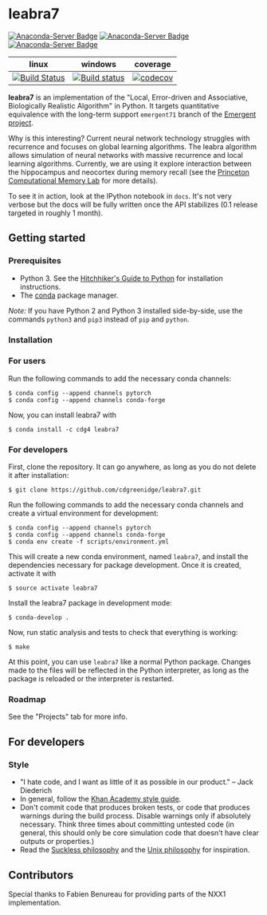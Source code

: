 # leabra7
[![Anaconda-Server Badge](https://anaconda.org/cdg4/leabra7/badges/version.svg)](https://anaconda.org/cdg4/leabra7) [![Anaconda-Server Badge](https://anaconda.org/cdg4/leabra7/badges/platforms.svg)](https://anaconda.org/cdg4/leabra7) [![Anaconda-Server Badge](https://anaconda.org/cdg4/leabra7/badges/latest_release_date.svg)](https://anaconda.org/cdg4/leabra7)

| linux | windows | coverage |
|-------------------------------------------------------------------------------------------------------------------------------|---------------------------------------------------------------------------------------------------------------------------------------------------------------------------|----------------------------------------------------------------------------------------------------------------------------------|
| [![Build Status](https://travis-ci.org/cdgreenidge/leabra7.svg?branch=windows-ci)](https://travis-ci.org/cdgreenidge/leabra7) | [![Build status](https://ci.appveyor.com/api/projects/status/pu47got47lql75j2/branch/master?svg=true)](https://ci.appveyor.com/project/cdgreenidge/leabra7/branch/master) | [![codecov](https://codecov.io/gh/cdgreenidge/leabra7/branch/master/graph/badge.svg)](https://codecov.io/gh/cdgreenidge/leabra7) |

**leabra7** is an implementation of the "Local, Error-driven and Associative,
Biologically Realistic Algorithm" in Python. It targets quantitative
equivalence with the long-term support `emergent71` branch of the [Emergent
project](https://grey.colorado.edu/emergent/index.php/Main_Page).

Why is this interesting? Current neural network technology struggles with
recurrence and focuses on global learning algorithms. The leabra algorithm
allows simulation of neural networks with massive recurrence and local
learning algorithms. Currently, we are using it explore interaction
between the hippocampus and neocortex during memory recall (see the
[Princeton Computational Memory Lab](https://compmem.princeton.edu/) for more
details).

To see it in action, look at the IPython notebook in `docs`. It's not very
verbose but the docs will be fully written once the API stabilizes (0.1 release
targeted in roughly 1 month).

## Getting started

### Prerequisites
- Python 3. See the [Hitchhiker's Guide to
  Python](http://python-guide-pt-br.readthedocs.io/en/latest/starting/installation/)
  for installation instructions.
- The [conda](https://www.anaconda.com/distribution/) package manager.

*Note:* If you have Python 2 and Python 3 installed side-by-side, use the
commands `python3` and `pip3` instead of `pip` and `python`.

### Installation

### For users

Run the following commands to add the necessary conda channels:

```
$ conda config --append channels pytorch
$ conda config --append channels conda-forge
```

Now, you can install leabra7 with

```
$ conda install -c cdg4 leabra7
```

### For developers

First, clone the repository. It can go anywhere, as long as you do not delete
it after installation:

```
$ git clone https://github.com/cdgreenidge/leabra7.git
```

Run the following commands to add the necessary conda channels and
create a virtual environment for development:

```
$ conda config --append channels pytorch
$ conda config --append channels conda-forge
$ conda env create -f scripts/environment.yml
```

This will create a new conda environment, named `leabra7`, and install the
dependencies necessary for package development. Once it is created, activate it
with

```
$ source activate leabra7
```

Install the leabra7 package in development mode:

```
$ conda-develop .
```

Now, run static analysis and tests to check that everything is working:

```
$ make
```

At this point, you can use `leabra7` like a normal Python
package. Changes made to the files will be reflected in the Python
interpreter, as long as the package is reloaded or the interpreter is
restarted.

### Roadmap
See the "Projects" tab for more info.

## For developers

### Style
* "I hate code, and I want as little of it as possible in our product."
  – Jack Diederich
* In general, follow the [Khan Academy style
  guide](https://github.com/Khan/style-guides/blob/master/style/python.md).
* Don't commit code that produces broken tests, or code
  that produces warnings during the build process. Disable warnings only if
  absolutely necessary. Think three times about committing untested code (in
  general, this should only be core simulation code that doesn't have clear
  outputs or properties.)
* Read the [Suckless philosophy](http://suckless.org/philosophy) and the
  [Unix philosophy](http://www.faqs.org/docs/artu/ch01s06.html) for
  inspiration.

## Contributors
Special thanks to Fabien Benureau for providing parts of the NXX1
implementation.
